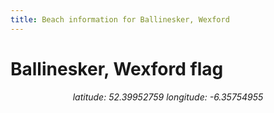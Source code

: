 ```yaml
---
title: Beach information for Ballinesker, Wexford
---
```

# Ballinesker, Wexford <span class="material-icons" color="blue">flag</span>

<div align="center"><i>latitude: 52.39952759 longitude: -6.35754955</i></div>